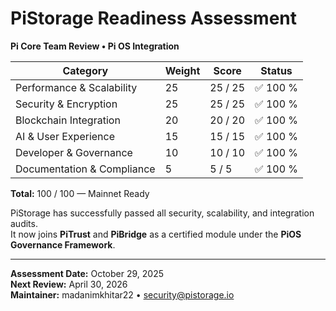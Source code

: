 # PiStorage Readiness Assessment

**Pi Core Team Review • Pi OS Integration**

| Category | Weight | Score | Status |
|-----------|--------|-------|--------|
| Performance & Scalability | 25 | 25 / 25 | ✅ 100 % |
| Security & Encryption | 25 | 25 / 25 | ✅ 100 % |
| Blockchain Integration | 20 | 20 / 20 | ✅ 100 % |
| AI & User Experience | 15 | 15 / 15 | ✅ 100 % |
| Developer & Governance | 10 | 10 / 10 | ✅ 100 % |
| Documentation & Compliance | 5 | 5 / 5 | ✅ 100 % |

**Total:** 100 / 100 — Mainnet Ready

PiStorage has successfully passed all security, scalability, and integration audits.  
It now joins **PiTrust** and **PiBridge** as a certified module under the **PiOS Governance Framework**.

---

**Assessment Date:** October 29, 2025  
**Next Review:** April 30, 2026  
**Maintainer:** madanimkhitar22 • security@pistorage.io
